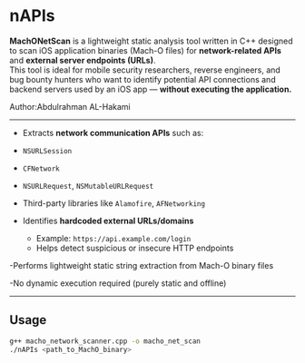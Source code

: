 # nAPIs
**MachONetScan** is a lightweight static analysis tool written in C++ designed to scan iOS application binaries (Mach-O files) for **network-related APIs** and **external server endpoints (URLs)**.  
This tool is ideal for mobile security researchers, reverse engineers, and bug bounty hunters who want to identify potential API connections and backend servers used by an iOS app — **without executing the application.**

Author:Abdulrahman AL-Hakami

---


-  Extracts **network communication APIs** such as:
  - `NSURLSession`
  - `CFNetwork`
  - `NSURLRequest`, `NSMutableURLRequest`
  - Third-party libraries like `Alamofire`, `AFNetworking`

- Identifies **hardcoded external URLs/domains**
  - Example: `https://api.example.com/login`
  - Helps detect suspicious or insecure HTTP endpoints

-Performs lightweight static string extraction from Mach-O binary files

-No dynamic execution required (purely static and offline)

---

##  Usage

```bash
g++ macho_network_scanner.cpp -o macho_net_scan
./nAPIs <path_to_MachO_binary>
